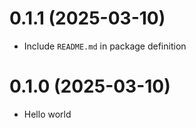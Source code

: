 # 0.1.1 (2025-03-10)

- Include `README.md` in package definition

# 0.1.0 (2025-03-10)

- Hello world
